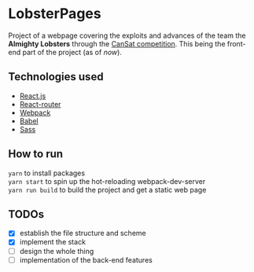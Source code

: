 # LobsterPages

Project of a webpage covering the exploits and advances of the team the **Almighty Lobsters** through the [CanSat competition](http://www.esero.scientica.cz/cansat).
This being the front-end part of the project (as of *now*).

## Technologies used

* [React.js](https://facebook.github.io/react/)
* [React-router](https://github.com/ReactTraining/react-router)
* [Webpack](https://webpack.github.io/)
* [Babel](https://github.com/babel/babel)
* [Sass](http://sass-lang.com/)

## How to run

`yarn` to install packages <br>
`yarn start` to spin up the hot-reloading webpack-dev-server <br>
`yarn run build` to build the project and get a static web page

## TODOs

* [x] establish the file structure and scheme
* [x] implement the stack
* [ ] design the whole thing
* [ ] implementation of the back-end features